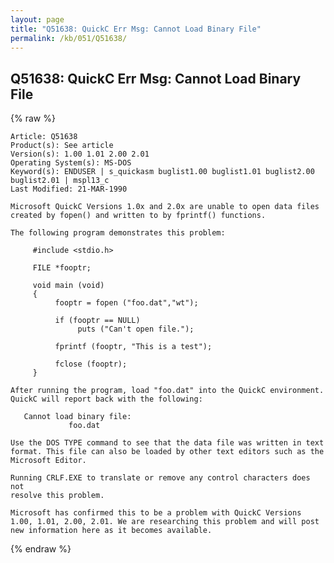 ```yaml
---
layout: page
title: "Q51638: QuickC Err Msg: Cannot Load Binary File"
permalink: /kb/051/Q51638/
---
```


## Q51638: QuickC Err Msg: Cannot Load Binary File

{% raw %}

	Article: Q51638
	Product(s): See article
	Version(s): 1.00 1.01 2.00 2.01
	Operating System(s): MS-DOS
	Keyword(s): ENDUSER | s_quickasm buglist1.00 buglist1.01 buglist2.00 buglist2.01 | mspl13_c
	Last Modified: 21-MAR-1990
	
	Microsoft QuickC Versions 1.0x and 2.0x are unable to open data files
	created by fopen() and written to by fprintf() functions.
	
	The following program demonstrates this problem:
	
	     #include <stdio.h>
	
	     FILE *fooptr;
	
	     void main (void)
	     {
	          fooptr = fopen ("foo.dat","wt");
	
	          if (fooptr == NULL)
	               puts ("Can't open file.");
	
	          fprintf (fooptr, "This is a test");
	
	          fclose (fooptr);
	     }
	
	After running the program, load "foo.dat" into the QuickC environment.
	QuickC will report back with the following:
	
	   Cannot load binary file:
	             foo.dat
	
	Use the DOS TYPE command to see that the data file was written in text
	format. This file can also be loaded by other text editors such as the
	Microsoft Editor.
	
	Running CRLF.EXE to translate or remove any control characters does not
	resolve this problem.
	
	Microsoft has confirmed this to be a problem with QuickC Versions
	1.00, 1.01, 2.00, 2.01. We are researching this problem and will post
	new information here as it becomes available.

{% endraw %}

